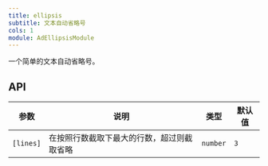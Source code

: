 ```yaml
---
title: ellipsis
subtitle: 文本自动省略号
cols: 1
module: AdEllipsisModule
---
```


一个简单的文本自动省略号。

## API

参数 | 说明 | 类型 | 默认值
----|------|-----|------
`[lines]` | 在按照行数截取下最大的行数，超过则截取省略  | `number` | `3`
